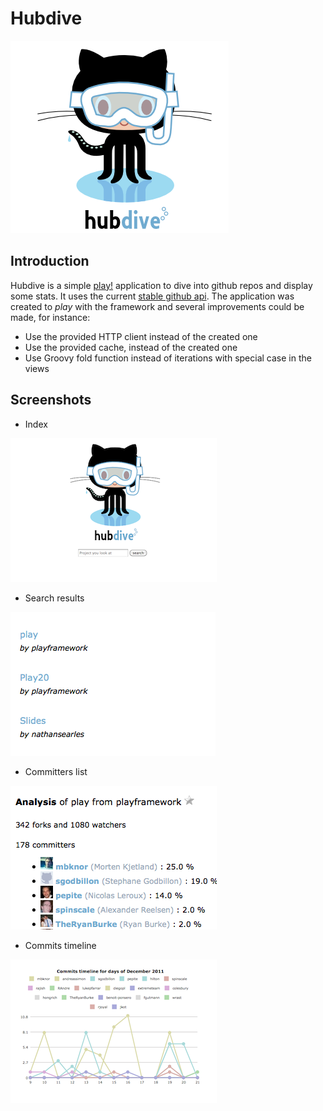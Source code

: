 # Hubdive

![logo](http://github.com/mchv/hubdive/raw/master/public/images/biglogo.png)

## Introduction

Hubdive is a simple [play!](http://www.playframework.org/) application to dive into github repos and display some stats.
It uses the current [stable github api](http://develop.github.com/p/general.html). 
The application was created to *play* with the framework and several improvements could be made, for instance:

* Use the provided HTTP client instead of the created one
* Use the provided cache, instead of the created one 
* Use Groovy fold function instead of iterations with special case in the views

## Screenshots

* Index

![main](http://github.com/mchv/hubdive/raw/master/public/html/searchMain.png)

* Search results

![results](http://github.com/mchv/hubdive/raw/master/public/html/searchSecond.png)

* Committers list

![analyse](http://github.com/mchv/hubdive/raw/master/public/html/analyse.png)

* Commits timeline

![timeline](http://github.com/mchv/hubdive/raw/master/public/html/timelineDays.png)